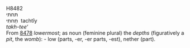 <body>
  <p>H8482<br>  תּחתּי  <br> תַּּחתִּּי  ‎  tachtı̂y  <br><i>takh-tee‘ </i><br>From <a href="h8478.htm">8478</a>  <i>lowermost</i>; as noun (feminine plural) the <i>depths</i> (figuratively a <i>pit</i>, the <i>womb</i>): - low (parts, -er, -er parts, -est), nether (part).<br></p>
 </body>